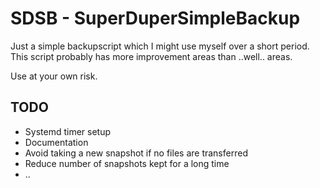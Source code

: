 # SDSB - SuperDuperSimpleBackup

Just a simple backupscript which I might use myself over a short period. This script probably has more improvement areas than ..well.. areas.

Use at your own risk.

## TODO
* Systemd timer setup
* Documentation
* Avoid taking a new snapshot if no files are transferred
* Reduce number of snapshots kept for a long time
* ..
